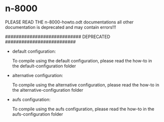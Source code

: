 n-8000
======

PLEASE READ THE n-8000-howto.odt documentations all other documentation is deprecated and may contain errors!!!


############################
            DEPRECATED
##########################
- default configuration:

  To compile using the default configuration, please read the how-to in the default-configuration folder

- alternative configuration:

  To compile using the alternative configuration, please read the how-to in the alternative-configuration folder

- aufs configuration:

  To compile using the aufs configuration, please read the how-to in the aufs-configuration folder
